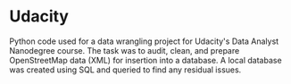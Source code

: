 # Udacity

Python code used for a data wrangling project for Udacity's Data Analyst Nanodegree course. The task was to audit, clean, and prepare OpenStreetMap data (XML) for insertion into a database. A local database was created using SQL and queried to find any residual issues.
